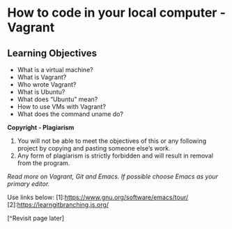 # How to code in your local computer - Vagrant
## Learning Objectives
* What is a virtual machine?
* What is Vagrant?
* Who wrote Vagrant?
* What is Ubuntu?
* What does “Ubuntu” mean?
* How to use VMs with Vagrant?
* What does the command uname do?

**Copyright - Plagiarism**
1. You will not be able to meet the objectives of this or any following project by copying and pasting someone else’s work.
2. Any form of plagiarism is strictly forbidden and will result in removal from the program.


*Read more on Vagrant, Git and Emacs. If possible choose Emacs as your primary editor.*

Use links below:
[1]:https://www.gnu.org/software/emacs/tour/
[2]:https://learngitbranching.js.org/

[^Revisit page later]


